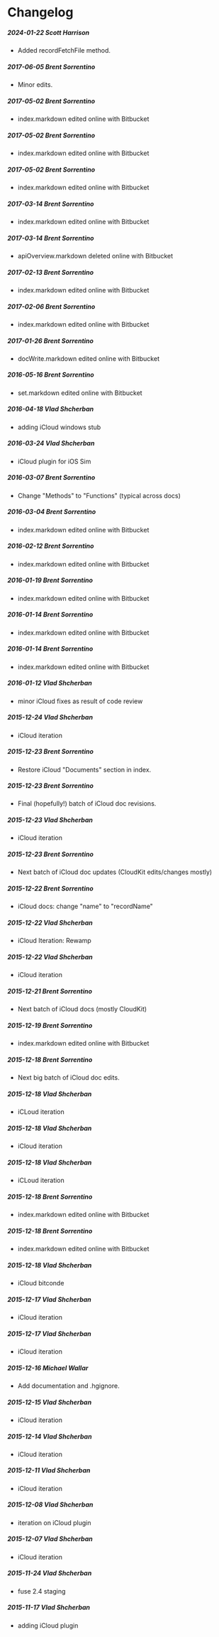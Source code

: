 # Changelog
##### 2024-01-22 Scott Harrison
 * Added recordFetchFile method.


##### 2017-06-05  Brent Sorrentino
 * Minor edits.

##### 2017-05-02  Brent Sorrentino
 * index.markdown edited online with Bitbucket

##### 2017-05-02  Brent Sorrentino
 * index.markdown edited online with Bitbucket

##### 2017-05-02  Brent Sorrentino
 * index.markdown edited online with Bitbucket

##### 2017-03-14  Brent Sorrentino
 * index.markdown edited online with Bitbucket

##### 2017-03-14  Brent Sorrentino
 * apiOverview.markdown deleted online with Bitbucket

##### 2017-02-13  Brent Sorrentino
 * index.markdown edited online with Bitbucket

##### 2017-02-06  Brent Sorrentino
 * index.markdown edited online with Bitbucket

##### 2017-01-26  Brent Sorrentino
 * docWrite.markdown edited online with Bitbucket

##### 2016-05-16  Brent Sorrentino
 * set.markdown edited online with Bitbucket

##### 2016-04-18  Vlad Shcherban
 * adding iCloud windows stub

##### 2016-03-24  Vlad Shcherban
 * iCloud plugin for iOS Sim

##### 2016-03-07  Brent Sorrentino
 * Change "Methods" to "Functions" (typical across docs)

##### 2016-03-04  Brent Sorrentino
 * index.markdown edited online with Bitbucket

##### 2016-02-12  Brent Sorrentino
 * index.markdown edited online with Bitbucket

##### 2016-01-19  Brent Sorrentino
 * index.markdown edited online with Bitbucket

##### 2016-01-14  Brent Sorrentino
 * index.markdown edited online with Bitbucket

##### 2016-01-14  Brent Sorrentino
 * index.markdown edited online with Bitbucket

##### 2016-01-12  Vlad Shcherban
 * minor iCloud fixes as result of code review

##### 2015-12-24  Vlad Shcherban
 * iCloud iteration

##### 2015-12-23  Brent Sorrentino
 * Restore iCloud "Documents" section in index.

##### 2015-12-23  Brent Sorrentino
 * Final (hopefully!) batch of iCloud doc revisions.

##### 2015-12-23  Vlad Shcherban
 * iCloud iteration

##### 2015-12-23  Brent Sorrentino
 * Next batch of iCloud doc updates (CloudKit edits/changes mostly)

##### 2015-12-22  Brent Sorrentino
 * iCloud docs: change "name" to "recordName"

##### 2015-12-22  Vlad Shcherban
 * iCloud Iteration: Rewamp

##### 2015-12-22  Vlad Shcherban
 * iCloud iteration

##### 2015-12-21  Brent Sorrentino
 * Next batch of iCloud docs (mostly CloudKit)

##### 2015-12-19  Brent Sorrentino
 * index.markdown edited online with Bitbucket

##### 2015-12-18  Brent Sorrentino
 * Next big batch of iCloud doc edits.

##### 2015-12-18  Vlad Shcherban
 * iCLoud iteration

##### 2015-12-18  Vlad Shcherban
 * iCloud iteration

##### 2015-12-18  Vlad Shcherban
 * iCLoud iteration

##### 2015-12-18  Brent Sorrentino
 * index.markdown edited online with Bitbucket

##### 2015-12-18  Brent Sorrentino
 * index.markdown edited online with Bitbucket

##### 2015-12-18  Vlad Shcherban
 * iCloud bitconde

##### 2015-12-17  Vlad Shcherban
 * iCloud iteration

##### 2015-12-17  Vlad Shcherban
 * iCloud iteration

##### 2015-12-16  Michael Wallar
 * Add documentation and .hgignore.

##### 2015-12-15  Vlad Shcherban
 * iCloud iteration

##### 2015-12-14  Vlad Shcherban
 * iCloud iteration

##### 2015-12-11  Vlad Shcherban
 * iCloud iteration

##### 2015-12-08  Vlad Shcherban
 * iteration on iCloud plugin

##### 2015-12-07  Vlad Shcherban
 * iCloud iteration

##### 2015-11-24  Vlad Shcherban
 * fuse 2.4 staging

##### 2015-11-17  Vlad Shcherban
 * adding iCloud plugin

